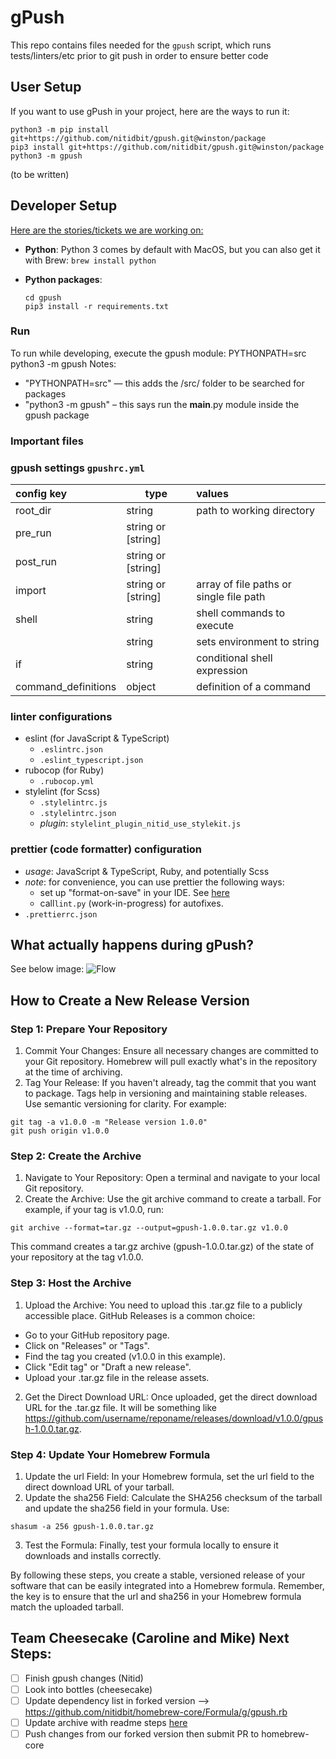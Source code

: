 gPush
=====

This repo contains files needed for the `gpush` script, which runs tests/linters/etc prior to git push in order to ensure better code


User Setup
----------
If you want to use gPush in your project, here are the ways to run it:

    python3 -m pip install git+https://github.com/nitidbit/gpush.git@winston/package
    pip3 install git+https://github.com/nitidbit/gpush.git@winston/package
    python3 -m gpush

(to be written)


Developer Setup
---------------

[Here are the stories/tickets we are working on:]( https://github.com/orgs/nitidbit/projects/3 )

- **Python**: Python 3 comes by default with MacOS, but you can also get it with Brew: `brew install python`

- **Python packages**:
  ```
  cd gpush
  pip3 install -r requirements.txt
  ```

### Run
To run while developing, execute the gpush module:
    PYTHONPATH=src python3 -m gpush
Notes:
  - "PYTHONPATH=src" — this adds the /src/ folder to be searched for packages
  - "python3 -m gpush" – this says run the __main__.py module inside the gpush package

### Important files

### gpush settings `gpushrc.yml`

| **config key**      | **type**           | **values**                              |
|:--------------------|--------------------|:----------------------------------------|
| root_dir            | string             | path to working directory               |
| pre_run             | string or [string] |                                         |
| post_run            | string or [string] |                                         |
| import              | string or [string] | array of file paths or single file path |
| shell               | string             | shell commands to execute               |
| <NAME>              | string             | sets environment <NAME> to string       |
| if                  | string             | conditional shell expression            |
| command_definitions | object             | definition of a command                 |


### linter configurations
- eslint (for JavaScript & TypeScript)
  - `.eslintrc.json`
  - `.eslint_typescript.json`
- rubocop (for Ruby)
  - `.rubocop.yml`
- stylelint (for Scss)
  - `.stylelintrc.js`
  - `.stylelintrc.json`
  - *plugin*: `stylelint_plugin_nitid_use_stylekit.js`

### prettier (code formatter) configuration
- *usage*: JavaScript & TypeScript, Ruby, and potentially Scss
- *note*: for convenience, you can use prettier the following ways:
  - set up "format-on-save" in your IDE.  See [here](https://www.educative.io/answers/how-to-set-up-prettier-and-automatic-formatting-on-vs-code)
  - call`lint.py` (work-in-progress) for autofixes.
- `.prettierrc.json`

## What actually happens during gPush?

See below image:
![Flow](https://github.com/nitidbit/gpush/blob/release/v2-hackathon/gpush_diagram.png?raw=true)

## How to Create a New Release Version
### Step 1: Prepare Your Repository
1. Commit Your Changes: Ensure all necessary changes are committed to your Git repository. Homebrew will pull exactly what's in the repository at the time of archiving.
2. Tag Your Release: If you haven't already, tag the commit that you want to package. Tags help in versioning and maintaining stable releases. Use semantic versioning for clarity. For example:
```
git tag -a v1.0.0 -m "Release version 1.0.0"
git push origin v1.0.0
```

### Step 2: Create the Archive
1. Navigate to Your Repository: Open a terminal and navigate to your local Git repository.
2. Create the Archive: Use the git archive command to create a tarball. For example, if your tag is v1.0.0, run:
```
git archive --format=tar.gz --output=gpush-1.0.0.tar.gz v1.0.0
```
This command creates a tar.gz archive (gpush-1.0.0.tar.gz) of the state of your repository at the tag v1.0.0.

### Step 3: Host the Archive
1. Upload the Archive: You need to upload this .tar.gz file to a publicly accessible place. GitHub Releases is a common choice:
- Go to your GitHub repository page.
- Click on "Releases" or "Tags".
- Find the tag you created (v1.0.0 in this example).
- Click "Edit tag" or "Draft a new release".
- Upload your .tar.gz file in the release assets.
2. Get the Direct Download URL: Once uploaded, get the direct download URL for the .tar.gz file. It will be something like https://github.com/username/reponame/releases/download/v1.0.0/gpush-1.0.0.tar.gz.

### Step 4: Update Your Homebrew Formula
1. Update the url Field: In your Homebrew formula, set the url field to the direct download URL of your tarball.
2. Update the sha256 Field: Calculate the SHA256 checksum of the tarball and update the sha256 field in your formula. Use:
```
shasum -a 256 gpush-1.0.0.tar.gz
```
3. Test the Formula: Finally, test your formula locally to ensure it downloads and installs correctly.

By following these steps, you create a stable, versioned release of your software that can be easily integrated into a Homebrew formula. Remember, the key is to ensure that the url and sha256 in your Homebrew formula match the uploaded tarball.

## Team Cheesecake (Caroline and Mike) Next Steps:
- [ ] Finish gpush changes (Nitid)
- [ ] Look into bottles (cheesecake)
- [ ] Update dependency list in forked version --> https://github.com/nitidbit/homebrew-core/Formula/g/gpush.rb 
- [ ] Update archive with readme steps [here](https://github.com/nitidbit/gpush/tree/release/v2-hackathon?tab=readme-ov-file#how-to-create-a-new-release-version)
- [ ] Push changes from our forked version then submit PR to homebrew-core
